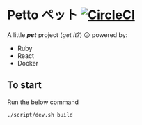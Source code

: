 # Petto ペット [![CircleCI](https://circleci.com/gh/nhivn/petto.svg?style=svg)](<LINK>)

A little **_pet_** project (_get it?_) :stuck_out_tongue: powered by:
* Ruby
* React
* Docker

## To start

Run the below command
```
./script/dev.sh build
```
